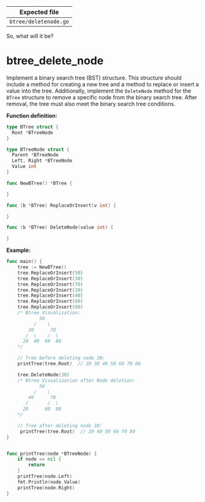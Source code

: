 | Expected file         |
| --------------------- |
| `btree/deletenode.go` |

<p data-story-username="aberonshin">So, what will it be?</p>

# btree_delete_node

Implement a binary search tree (BST) structure. This structure should include a method for creating a new tree and a method to replace or insert a value into the tree.
Additionally, implement the `DeleteNode` method for the `BTree` structure to remove a specific node from the binary search tree. After removal, the tree must also meet the binary search tree conditions.

**Function definition:**

```go
type BTree struct {
  Root *BTreeNode
}

type BTreeNode struct {
  Parent *BTreeNode
  Left, Right *BTreeNode
  Value int
}

func NewBTree() *BTree {

}

func (b *BTree) ReplaceOrInsert(v int) {

}

func (b *BTree) DeleteNode(value int) {

}
```

**Example:**

```go
func main() {
    tree := NewBTree()
    tree.ReplaceOrInsert(50)
    tree.ReplaceOrInsert(30)
    tree.ReplaceOrInsert(70)
    tree.ReplaceOrInsert(20)
    tree.ReplaceOrInsert(40)
    tree.ReplaceOrInsert(60)
    tree.ReplaceOrInsert(80)
    /* Btree Visualization:
            50
          /    \
        30      70
       /  \    /  \
      20  40  60  80
    */

    // Tree before deleting node 30:
    printTree(tree.Root)  // 20 30 40 50 60 70 80

    tree.DeleteNode(30)
    /* Btree Visualization after Node deletion:
            50
          /    \
        40      70
       /       /  \
      20      60  80
    */

    // Tree after deleting node 30:
     printTree(tree.Root)  // 20 40 50 60 70 80
}


func printTree(node *BTreeNode) {
    if node == nil {
        return
    }
    printTree(node.Left)
    fmt.Println(node.Value)
    printTree(node.Right)
}
```
